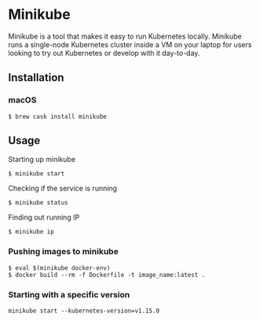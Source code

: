 # Minikube

Minikube is a tool that makes it easy to run Kubernetes locally. Minikube runs a single-node Kubernetes cluster inside a VM on your laptop for users looking to try out Kubernetes or develop with it day-to-day.

## Installation

### macOS

```
$ brew cask install minikube
```

## Usage

Starting up minikube

```
$ minikube start
```

Checking if the service is running

```
$ minikube status
```

Finding out running IP

```
$ minikube ip
```

### Pushing images to minikube
```
$ eval $(minikube docker-env)
$ docker build --rm -f Dockerfile -t image_name:latest .
```

### Starting with a specific version

  ```
  minikube start --kubernetes-version=v1.15.0
  ```


